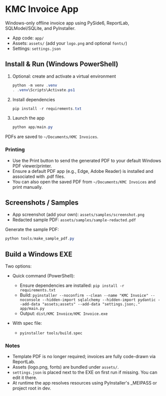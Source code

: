 # KMC Invoice App

Windows-only offline invoice app using PySide6, ReportLab, SQLModel/SQLite, and PyInstaller.

- App code: `app/`
- Assets: `assets/` (add your `logo.png` and optional `fonts/`)
- Settings: `settings.json`

## Install & Run (Windows PowerShell)

1. Optional: create and activate a virtual environment

    ```powershell
    python -m venv .venv
    . .venv\Scripts\Activate.ps1
    ```

2. Install dependencies

    ```powershell
    pip install -r requirements.txt
    ```

3. Launch the app

    ```powershell
    python app/main.py
    ```

PDFs are saved to `~/Documents/KMC Invoices`.

### Printing

- Use the Print button to send the generated PDF to your default Windows PDF viewer/printer.
- Ensure a default PDF app (e.g., Edge, Adobe Reader) is installed and associated with .pdf files.
- You can also open the saved PDF from `~/Documents/KMC Invoices` and print manually.

## Screenshots / Samples

- App screenshot (add your own): `assets/samples/screenshot.png`
- Redacted sample PDF: `assets/samples/sample-redacted.pdf`

Generate the sample PDF:

```powershell
python tools/make_sample_pdf.py
```

## Build a Windows EXE

Two options:

- Quick command (PowerShell):
  - Ensure dependencies are installed: `pip install -r requirements.txt`
  - Build: `pyinstaller --noconfirm --clean --name "KMC Invoice" --noconsole --hidden-import sqlalchemy --hidden-import pydantic --add-data "assets;assets" --add-data "settings.json;." app/main.py`
  - Output: `dist/KMC Invoice/KMC Invoice.exe`

- With spec file:
  - `pyinstaller tools/build.spec`

### Notes

- Template PDF is no longer required; invoices are fully code-drawn via ReportLab.
- Assets (logo.png, fonts) are bundled under `assets/`.
- `settings.json` is placed next to the EXE on first run if missing. You can edit it there.
- At runtime the app resolves resources using PyInstaller's _MEIPASS or project root in dev.
